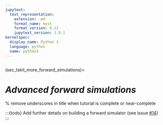 ```yaml
---
jupytext:
  text_representation:
    extension: .md
    format_name: myst
    format_version: 0.12
    jupytext_version: 1.9.1
kernelspec:
  display_name: Python 3
  language: python
  name: python3
---
```


```{currentmodule} tskit
```

(sec_tskit_more_forward_simulations)=

# _Advanced forward simulations_

% remove underscores in title when tutorial is complete or near-complete

:::{todo}
Add further details on building a forward simulator (see issue
[#14](https://github.com/tskit-dev/tutorials/issues/14))
:::